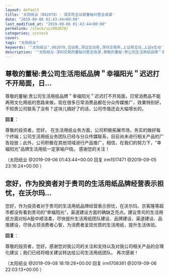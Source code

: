```yaml
---
layout: default
title: '太阳纸业（002078）- 深交所互动易董秘问答全收录'
date: "2019-09-06 01:43:44+00:00"
last_modified_at: "2019-09-06 01:43:44+00:00"
permalink: /stock/sz/002078/
categories: szstock
cover: 
tags: "太阳纸业"
keywords: '"太阳纸业",002078,互动易,深证互动易,深圳交易所,上证易互动,上证e互动'
description: '"太阳纸业-深圳交易所董秘问答全收录,尊敬的董秘:贵公司生活用纸品牌＂幸福阳光＂迟迟打不开局面，日常消费品不能再用文化用纸的思路来做，现在很多日常消费品都在分众传媒推广，效果特别好，不知贵公司联系了没有？这块儿搞好了的话，公司市值还会大幅增长的。"'
---
```


## 尊敬的董秘:贵公司生活用纸品牌＂幸福阳光＂迟迟打不开局面，日...

尊敬的董秘:贵公司生活用纸品牌＂幸福阳光＂迟迟打不开局面，日常消费品不能再用文化用纸的思路来做，现在很多日常消费品都在分众传媒推广，效果特别好，不知贵公司联系了没有？这块儿搞好了的话，公司市值还会大幅增长的。

**回复**：

尊敬的投资者，您好。
在生活用纸业务方面，公司积极拓展市场，务实的做好每个终端；公司生活用纸业务团队已经与分众传媒联系，目前尚未进行相关产品的广告投放；此外，公司积极在其他领域进行产品推广，相信，在我们的努力下，“幸福阳光”品牌生活用纸一定家喻户晓。
感谢您的关注！ 

（太阳纸业  @2019-09-06 01:43:44+00:00 回复 irm1517471  @2019-09-05 23:16:24+00:00 ）

## 您好，作为投资者对于贵司的生活用纸品牌经营表示担忧，在沃尔玛...

您好，作为投资者对于贵司的生活用纸品牌经营表示担忧，在沃尔玛、京客隆等超市都没有看到贵司的“幸福阳光”，渠道建设方面的确缺乏亮点。建议贵司的生活用纸方面对标A股中顺洁柔，尽快提升生活用纸团队建设、品牌建设、渠道建设、品类建设，尽快占领消费者心智，为消费者呈现优质的生活用纸，提升生活体验。

**回复**：

尊敬的投资者，您好。感谢您对我公司的关注和支持以及对我公司相关产品的合理化建议；我们已经将相关建议转达给公司生活用纸团队。
再次感谢！ 

（太阳纸业  @2019-09-08 18:19:28+00:00 回复 irm1708361  @2019-09-06 22:03:13+00:00 ）

